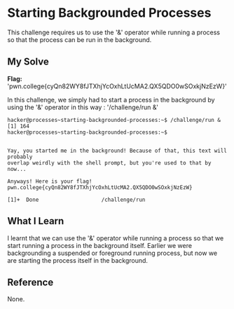 # Starting Backgrounded Processes
This challenge requires us to use the '&' operator while running a process so that the process can be run in the background.
## My Solve
**Flag:** 'pwn.college{cyQn82WY8fJTXhjYcOxhLtUcMA2.QX5QDO0wSOxkjNzEzW}'

In this challenge, we simply had to start a process in the background by using the '&' operator in this way : 
'/challenge/run &'
```
hacker@processes~starting-backgrounded-processes:~$ /challenge/run &
[1] 164
hacker@processes~starting-backgrounded-processes:~$


Yay, you started me in the background! Because of that, this text will probably
overlap weirdly with the shell prompt, but you're used to that by now...

Anyways! Here is your flag!
pwn.college{cyQn82WY8fJTXhjYcOxhLtUcMA2.QX5QDO0wSOxkjNzEzW}

[1]+  Done                    /challenge/run
```

## What I Learn
I learnt that we can use the '&' operator while running a process so that we start running a process in the background itself.
Earlier we were backgrounding a suspended or foreground running process, but now we are starting the process itself in the
background.
## Reference
None.
